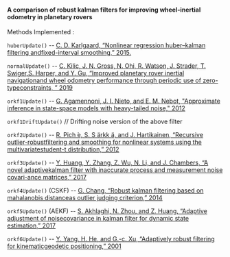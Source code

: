<!-- <p align="center">
<img alt="Architecture" src="doc/corenavICE.gif" width="300">
</p> -->

#### A comparison of robust kalman filters for improving wheel-inertial odometry in planetary rovers

Methods Implemented :

`huberUpdate()` -- [C.  D.  Karlgaard,  “Nonlinear  regression  huber–kalman  filtering  andfixed-interval smoothing,” 2015.](https://arc.aiaa.org/doi/full/10.2514/1.G000799?casa_token=vJibT0LXw48AAAAA:xFXdIWjlgYGfgTpuOERFESNJXJdbVxEW1Xtz9FCeIJPFbH2SG4mTcKfAO3tJeerMWdnjZR_sIUNO)

`normalUpdate()` -- [C.  Kilic,  J.  N.  Gross,  N.  Ohi,  R.  Watson,  J.  Strader,  T.  Swiger,S.  Harper,  and  Y.  Gu,  “Improved  planetary  rover  inertial  navigationand  wheel  odometry  performance  through  periodic  use  of  zero-typeconstraints, ” 2019](https://arxiv.org/pdf/1906.08849)

`orkf1Update()` -- [G.  Agamennoni,  J.  I.  Nieto,  and  E.  M.  Nebot, "Approximate inference in state-space models with heavy-tailed noise," 2012](https://ieeexplore.ieee.org/iel5/78/4359509/06266757.pdf?casa_token=wgvggTT8YwsAAAAA:LOLzYFTTlcgaUUktIRNWbkGIzKDU6Fu-3RQRI4J_hrsTrJHQDerhpp7uCZuhzbrqBOCvESg6NRs)

`orkf1DriftUpdate()`  // Drifting noise version of the above filter

`orkf2Update()` -- [R.  Pich ́e,  S.  S ̈arkk ̈a,  and  J.  Hartikainen,  “Recursive  outlier-robustfiltering  and  smoothing  for  nonlinear  systems  using  the  multivariatestudent-t  distribution,” 2012](https://ieeexplore.ieee.org/iel5/6335571/6349703/06349794.pdf?casa_token=h4pznoRW7n0AAAAA:TRyNS1-_xEdr3jBUrzdrrdMAMOm7SeitRG7MajSFiEf2wmvjZnyhMt7Cm2ACugP8dIttzjGpmMY)

`orkf3Update()` -- [Y. Huang, Y. Zhang, Z. Wu, N. Li, and J. Chambers, “A novel adaptivekalman  filter  with  inaccurate  process  and  measurement  noise  covari-ance  matrices,” 2017](https://ieeexplore.ieee.org/iel7/9/4601496/08025799.pdf)

`orkf4Update()` (CSKF) -- [G.  Chang,  “Robust  kalman  filtering  based  on  mahalanobis  distanceas  outlier  judging  criterion,” 2014](https://idp.springer.com/authorize/casa?redirect_uri=https://link.springer.com/content/pdf/10.1007/s00190-013-0690-8.pdf&casa_token=cYCuvYdFiUEAAAAA:oSSjiLZa-u05h2yx0XrxWpkmPid-Z2Jqan4qQsUW27SrmjqvifC3jMTd0PAdQOnXGifMTO0JyPmayvPONA)

`orkf5Update()` (AEKF) -- [S.  Akhlaghi,  N.  Zhou,  and  Z.  Huang,  “Adaptive  adjustment  of  noisecovariance in kalman filter for dynamic state estimation,” 2017](https://arxiv.org/pdf/1702.00884.pdf)

`orkf6Update()` -- [Y. Yang, H. He, and G.-c. Xu, “Adaptively robust filtering for kinematicgeodetic  positioning,” 2001](https://idp.springer.com/authorize/casa?redirect_uri=https://link.springer.com/content/pdf/10.1007/s001900000157.pdf&casa_token=teeL1FckHyIAAAAA:GLCpJEv9jGpEedViMSSYuTcHcGjNq6_zK45N-pYlDodp-g07bRQQE2HUf_nTMEYasLCwnOf6wNKWg0oyZg)
